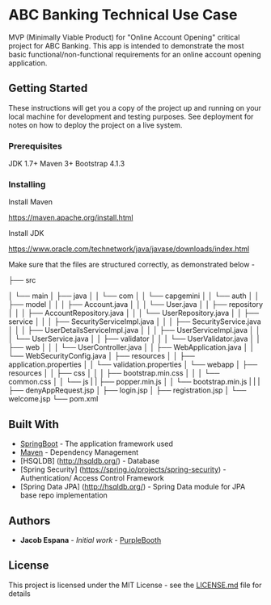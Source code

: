 # ABC Banking Technical Use Case 

MVP (Minimally Viable Product) for "Online Account Opening" critical project for ABC Banking. This app is intended to demonstrate the most basic functional/non-functional requirements for an online account opening application. 

## Getting Started

These instructions will get you a copy of the project up and running on your local machine for development and testing purposes. See deployment for notes on how to deploy the project on a live system.

### Prerequisites

JDK 1.7+
Maven 3+
Bootstrap 4.1.3


### Installing

Install Maven 

https://maven.apache.org/install.html

Install JDK 

https://www.oracle.com/technetwork/java/javase/downloads/index.html

Make sure that the files are structured correctly, as demonstrated below - 

├── src

│   └── main
│       ├── java
│       │   └── com
│       │       └── capgemini
│       │           └── auth
│       │               ├── model
│       │               │   ├── Account.java
│       │               │   └── User.java
│       │               ├── repository
│       │               │   ├── AccountRepository.java
│       │               │   └── UserRepository.java
│       │               ├── service
│       │               │   ├── SecurityServiceImpl.java
│       │               │   ├── SecurityService.java
│       │               │   ├── UserDetailsServiceImpl.java
│       │               │   ├── UserServiceImpl.java
│       │               │   └── UserService.java
│       │               ├── validator
│       │               │   └── UserValidator.java
│       │               ├── web
│       │               │   └── UserController.java
│       │               ├── WebApplication.java
│       │               └── WebSecurityConfig.java
│       ├── resources
│       │   ├── application.properties
│       │   └── validation.properties
│       └── webapp
│           ├── resources
│           │   ├── css
│           │   │   ├── bootstrap.min.css
│           │   │   └── common.css
│           │   └── js
|           |       ├── popper.min.js
│           │       └── bootstrap.min.js
|           |
|           ├── denyAppRequest.jsp
│           ├── login.jsp
│           ├── registration.jsp
│           └── welcome.jsp
└── pom.xml

## Built With

* [SpringBoot](http://spring.io/projects/spring-boot) - The application framework used
* [Maven](https://maven.apache.org/) - Dependency Management
* [HSQLDB] (http://hsqldb.org/) - Database 
* [Spring Security] (https://spring.io/projects/spring-security) - Authentication/ Access Control Framework
* [Spring Data JPA] (http://hsqldb.org/) - Spring Data module for JPA base repo implementation

## Authors

* **Jacob Espana** - *Initial work* - [PurpleBooth](https://github.com/jacobespana)

## License

This project is licensed under the MIT License - see the [LICENSE.md](LICENSE.md) file for details

